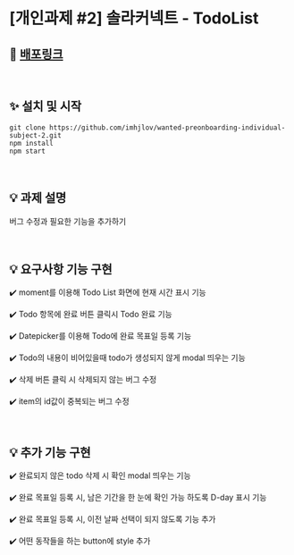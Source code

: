 # [개인과제 #2] 솔라커넥트 - TodoList
## 🔗 [배포링크](https://6120a2fe79cd2800070706c2--eager-volhard-d0c0f4.netlify.app/)

</br>

## ✨ 설치 및 시작
```
git clone https://github.com/imhjlov/wanted-preonboarding-individual-subject-2.git
npm install
npm start
```

</br>

## 💡 과제 설명
버그 수정과 필요한 기능을 추가하기

</br>

## 💡 요구사항 기능 구현

✔️ moment를 이용해 Todo List 화면에 현재 시간 표시 기능

✔️ Todo 항목에 완료 버튼 클릭시 Todo 완료 기능

✔️ Datepicker를 이용해 Todo에 완료 목표일 등록 기능

✔️ Todo의 내용이 비어있을때 todo가 생성되지 않게 modal 띄우는 기능

✔️ 삭제 버튼 클릭 시 삭제되지 않는 버그 수정

✔️ item의 id값이 중복되는 버그 수정

</br>

## 💡 추가 기능 구현

✔️ 완료되지 않은 todo 삭제 시 확인 modal 띄우는 기능

✔️ 완료 목표일 등록 시, 남은 기간을 한 눈에 확인 가능 하도록 D-day 표시 기능

✔️ 완료 목표일 등록 시, 이전 날짜 선택이 되지 않도록 기능 추가

✔️ 어떤 동작들을 하는 button에 style 추가

